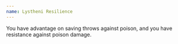 ```yaml
---
name: Lystheni Resilience
---
```

You have advantage on saving throws against poison, and you have resistance against poison damage.
